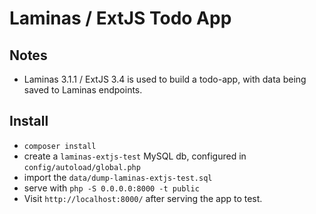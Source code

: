 # Laminas / ExtJS Todo App

## Notes
- Laminas 3.1.1 / ExtJS 3.4 is used to build a todo-app, with data being saved to Laminas endpoints.

## Install
- `composer install`
- create a `laminas-extjs-test` MySQL db, configured in `config/autoload/global.php`
- import the `data/dump-laminas-extjs-test.sql`
- serve with `php -S 0.0.0.0:8000 -t public`
- Visit `http://localhost:8000/` after serving the app to test.


